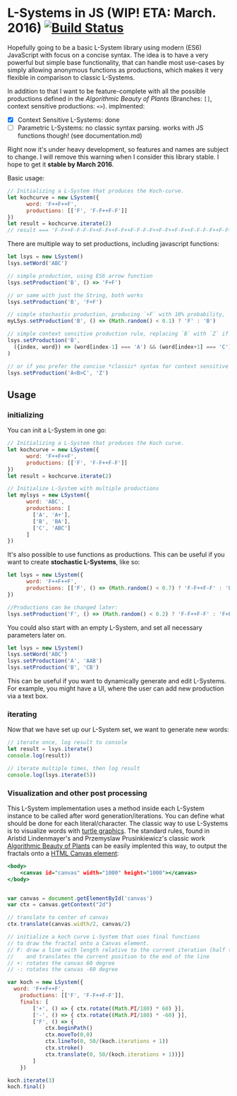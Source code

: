 
# L-Systems in JS (WIP! ETA: March. 2016) [![Build Status](https://travis-ci.org/nylki/lindenmayer.svg?branch=master)](https://travis-ci.org/nylki/lindenmayer)

Hopefully going to be a basic L-System library using modern (ES6) JavaScript with focus on a concise syntax. The idea is to have a very powerful but simple base functionality, that can handle most use-cases by simply allowing anonymous functions as productions, which makes it very flexible in comparison to classic L-Systems.

In addition to that I want to be feature-complete with all the possible productions defined in the *Algorithmic Beauty of Plants* (Branches: `[]`, context sensitive productions: `<>`).
implmented:
- [x] Context Sensitive L-Systems: done
- [ ] Parametric L-Systems: no classic syntax parsing. works with JS functions though! (see documentation.md)

Right now it's under heavy development, so features and names are subject to change.
I will remove this warning when I consider this library stable. I hope to get it **stable by March 2016**.

Basic usage:

```.js
// Initializing a L-System that produces the Koch-curve.
let kochcurve = new LSystem({
      word: 'F++F++F',
      productions: [['F', 'F-F++F-F']]
})
let result = kochcurve.iterate(2)
// result === 'F-F++F-F-F-F++F-F++F-F++F-F-F-F++F-F++F-F++F-F-F-F++F-F++F-F++F-F-F-F++F-F++F-F++F-F-F-F++F-F++F-F++F-F-F-F++F-F'
```

There are multiple way to set productions, including javascript functions:

```.js
let lsys = new LSystem()
lsys.setWord('ABC')

// simple production, using ES6 arrow function
lsys.setProduction('B', () => 'F+F')

// or same with just the String, both works
lsys.setProduction('B', 'F+F')

// simple stochastic production, producing `+F` with 10% probability, `FB+B` with 90%
myLSys.setProduction('B', () => (Math.random() < 0.1) ? 'F' : 'B')

// simple context sensitive production rule, replacing `B` with `Z` if previous character is a A and next character is 'C'
lsys.setProduction('B',
  ({index, word}) => (word[index-1] === 'A') && (word[index+1] === 'C') ? 'Z' : 'B'
)

// or if you prefer the concise *classic* syntax for context sensitive productions:
lsys.setProduction('A<B>C', 'Z')
```

## Usage

### initializing

You can init a L-System in one go:

```.js
// Initializing a L-System that produces the Koch curve.
let kochcurve = new LSystem({
      word: 'F++F++F',
      productions: [['F', 'F-F++F-F']]
})
let result = kochcurve.iterate(2)

// Initialize L-System with multiple productions
let mylsys = new LSystem({
      word: 'ABC',
      productions: [
        ['A', 'A+'],
        ['B', 'BA'],
        ['C', 'ABC']
      ]
})

```

It's also possible to use functions as productions. This can be useful if you want to create **stochastic L-Systems**, like so:

```.js
let lsys = new LSystem({
      word: 'F++F++F',
      productions: [['F', () => (Math.random() < 0.7) ? 'F-F++F-F' : 'F+F']]
})

//Productions can be changed later:
lsys.setProduction('F', () => (Math.random() < 0.2) ? 'F-F++F-F' : 'F+F')
```

You could also start with an empty L-System, and set all necessary parameters later on.

```.js
let lsys = new LSystem()
lsys.setWord('ABC')
lsys.setProduction('A', 'AAB')
lsys.setProduction('B', 'CB')
```

This can be useful if you want to dynamically generate and edit L-Systems. For example, you might have a UI, where the user can add new production via a text box.

### iterating
Now that we have set up our L-System set, we want to generate new words:
```.js
// iterate once, log result to console
let result = lsys.iterate()
console.log(result))

// iterate multiple times, then log result
console.log(lsys.iterate(5))
```


### Visualization and other post processing
This L-System implementation uses a method inside each L-System instance to be called after word generation/iterations.
You can define what should be done for each literal/character. The classic way to use L-Systems is to visualize words with [turtle graphics](https://en.wikipedia.org/wiki/Turtle_graphics).
The standard rules, found in Aristid Lindenmayer's and Przemyslaw Prusinkiewicz's classic work [Algorithmic Beauty of Plants](http://algorithmicbotany.org/papers/#abop) can be easily implented this way, to output the fractals onto a [HTML Canvas element](https://developer.mozilla.org/en-US/docs/Web/API/Canvas_API):

```.html
<body>
	<canvas id="canvas" width="1000" height="1000"></canvas>
</body>

```

```.js

var canvas = document.getElementById('canvas')
var ctx = canvas.getContext("2d")

// translate to center of canvas
ctx.translate(canvas.width/2, canvas/2)

// initialize a koch curve L-System that uses final functions
// to draw the fractal onto a Canvas element.
// F: draw a line with length relative to the current iteration (half the previous length for each step)
//    and translates the current position to the end of the line
// +: rotates the canvas 60 degree
// -: rotates the canvas -60 degree

var koch = new LSystem({
  word: 'F++F++F',
	productions: [['F', 'F-F++F-F']],
	finals: [
		['+', () => { ctx.rotate((Math.PI/180) * 60) }],
		['-', () => { ctx.rotate((Math.PI/180) * -60) }],
		['F', () => {
			ctx.beginPath()
			ctx.moveTo(0,0)
			ctx.lineTo(0, 50/(koch.iterations + 1))
			ctx.stroke()
			ctx.translate(0, 50/(koch.iterations + 1))}]
		]
	})

koch.iterate(3)
koch.final()
```
